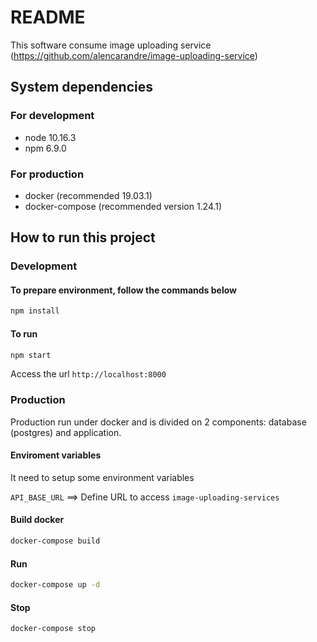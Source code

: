 # README

This software consume image uploading service (https://github.com/alencarandre/image-uploading-service)

## System dependencies

### For development

- node 10.16.3
- npm 6.9.0

### For production

- docker (recommended 19.03.1)
- docker-compose (recommended version 1.24.1)

## How to run this project

### Development

#### To prepare environment, follow the commands below

```bash
npm install
```

#### To run

```bash
npm start
```

Access the url `http://localhost:8000`

### Production

Production run under docker and is divided on 2 components: database (postgres) and application.

#### Enviroment variables

It need to setup some environment variables

`API_BASE_URL` ==> Define URL to access `image-uploading-services`

#### Build docker

```bash
docker-compose build
```

#### Run

```bash
docker-compose up -d
```

#### Stop

```bash
docker-compose stop
```

